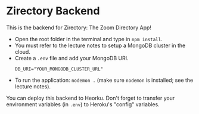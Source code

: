 # Zirectory Backend

This is the backend for Zirectory: The Zoom Directory App!

* Open the root folder in the terminal and type in `npm install`.
* You must refer to the lecture notes to setup a MongoDB cluster in the cloud. 
* Create a `.env` file and add your MongoDB URI.
  ```text
  DB_URI="YOUR_MONGODB_CLUSTER_URL"
  ```
* To run the application: `nodemon .` (make sure `nodemon` is installed; see the lecture notes).

You can deploy this backend to Heorku. Don't forget to transfer your environment variables (in `.env`) to Heroku's "config" variables.